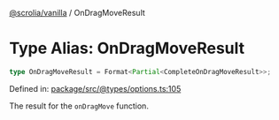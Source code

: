 [@scrolia/vanilla](../README.md) / OnDragMoveResult

# Type Alias: OnDragMoveResult

```ts
type OnDragMoveResult = Format<Partial<CompleteOnDragMoveResult>>;
```

Defined in: [package/src/@types/options.ts:105](https://github.com/scrolia/vanilla/blob/09c160783f9b3be547e821e51618c289c7500171/package/src/@types/options.ts#L105)

The result for the `onDragMove` function.
